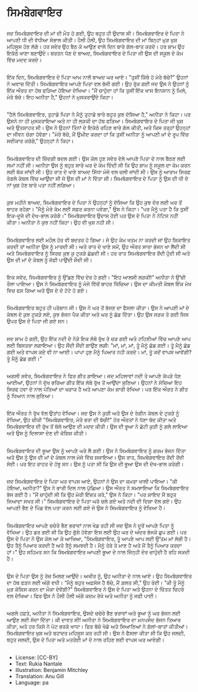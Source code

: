 # ਸਿਮਬੇਗਵਾਇਰ

##
ਜਦ ਸਿਮਬੇਗਵਾਇਰ ਦੀ ਮਾਂ ਦੀ ਮੌਤ ਹੋ ਗਈ, ਉਹ ਬਹੁਤ ਹੀ ਉਦਾਸ ਸੀ। ਸਿਮਬੇਗਵਾਇਰ ਦੇ ਪਿਤਾ ਨੇ ਆਪਣੀ ਧੀ ਦੀ ਵੱਧੀਆ ਸੰਭਾਲ ਕੀਤੀ। ਹੌਲੀ ਹੌਲੀ, ਉਹ ਸਿਮਬੇਗਵਾਇਰ ਦੀ ਮਾਂ ਬਿਨ੍ਹਾਂ ਮੁੜ ਖੁਸ਼ ਮਹਿਸੂਸ ਹੋਣ ਲੱਗੇ। ਹਰ ਸਵੇਰ ਉਹ ਬੈਠ ਕੇ ਆਉਣ ਵਾਲੇ ਦਿਨ ਬਾਰੇ ਗੱਲ-ਬਾਤ ਕਰਦੇ। ਹਰ ਸ਼ਾਮ ਉਹ ਇਕੱਠੇ ਖਾਣਾ ਬਣਾਉਂਦੇ। ਬਰਤਨ ਧੋਣ ਦੇ ਬਾਅਦ, ਸਿਮਬੇਗਵਾਇਰ ਦੇ ਪਿਤਾ ਜੀ ਉਸ ਦੀ ਸਕੂਲ ਦੇ ਕੰਮ ਵਿੱਚ ਮਦਦ ਕਰਦੇ।

##
ਇੱਕ ਦਿਨ, ਸਿਮਬੇਗਵਾਇਰ ਦੇ ਪਿਤਾ ਆਮ ਨਾਲੋਂ ਬਾਅਦ ਘਰ ਆਏ। "ਤੁਸੀਂ ਕਿੱਥੇ ਹੋ ਮੇਰੇ ਬੱਚੇ?" ਉਹਨਾਂ ਨੇ ਅਵਾਜ਼ ਦਿੱਤੀ। ਸਿਮਬੇਗਵਾਇਰ ਆਪਣੇ ਪਿਤਾ ਵਲ ਭੱਜੀ ਗਈ। ਉਹ ਰੁੱਕ ਗਈ ਜਦ ਉਸ ਨੇ ਉਹਨਾਂ ਨੂੰ ਇੱਕ ਔਰਤ ਦਾ ਹੱਥ ਫੜਿਆ ਹੋਇਆ ਦੇਖਿਆ। "ਮੈਂ ਚਾਹੁੰਦਾ ਹਾਂ ਕਿ ਤੁਸੀਂ ਇੱਕ ਖਾਸ ਇਨਸਾਨ ਨੂੰ ਮਿਲੋ, ਮੇਰੇ ਬੱਚੇ। ਇਹ ਅਨੀਤਾ ਹੈ," ਉਹਨਾਂ ਨੇ ਮੁਸਕਰਾਉਂਦੇ ਕਿਹਾ।

##
"ਹੈਲੋ ਸਿਮਬੇਗਵਾਇਰ, ਤੁਹਾਡੇ ਪਿਤਾ ਨੇ ਮੈਨੂੰ ਤੁਹਾਡੇ ਬਾਰੇ ਬਹੁਤ ਕੁਝ ਦੱਸਿਆ ਹੈ," ਅਨੀਤਾ ਨੇ ਕਿਹਾ। ਪਰ ਉਸਨੇ ਨਾ ਹੀ ਮੁਸਕਰਾਇਆ ਅਤੇ ਨਾ ਹੀ ਲੜਕੀ ਦਾ ਹੱਥ ਫੜਿਆ। ਸਿਮਬੇਗਵਾਇਰ ਦੇ ਪਿਤਾ ਜੀ ਖੁਸ਼ ਅਤੇ ਉਤਸ਼ਾਹਤ ਸੀ। ਉਸ ਨੇ ਉਹਨਾਂ ਤਿੰਨਾਂ ਦੇ ਇਕੱਠੇ ਰਹਿਣ ਬਾਰੇ ਗੱਲ ਕੀਤੀ, ਅਤੇ ਕਿਸ ਤਰ੍ਹਾਂ ਉਹਨ੍ਹਾਂ ਦਾ ਜੀਵਨ ਚੰਗਾ ਹੋਵੇਗਾ। "ਮੇਰੇ ਬੱਚੇ, ਮੈਂ ਉਮੀਦ ਕਰਦਾ ਹਾਂ ਕਿ ਤੁਸੀਂ ਅਨੀਤਾ ਨੂੰ ਆਪਣੀ ਮਾਂ ਦੇ ਰੂਪ ਵਿੱਚ ਸਵੀਕਾਰ ਕਰੋਗੇ," ਉਹਨ੍ਹਾਂ ਨੇ ਕਿਹਾ।

##
ਸਿਮਬੇਗਵਾਇਰ ਦੀ ਜ਼ਿੰਦਗੀ ਬਦਲ ਗਈ। ਉਸ ਕੋਲ ਹੁਣ ਸਵੇਰ ਵੇਲੇ ਆਪਣੇ ਪਿਤਾ ਦੇ ਨਾਲ ਬੈਠਣ ਲਈ ਸਮਾਂ ਨਹੀਂ ਸੀ। ਅਨੀਤਾ ਉਸ ਨੂੰ ਬਹੁਤ ਸਾਰੇ ਘਰ ਦੇ ਕੰਮ ਦਿੰਦੀ ਸੀ ਕਿ ਉਹ ਸ਼ਾਮ ਨੂੰ ਸਕੂਲ ਦਾ ਕੰਮ ਕਰਨ ਲਈ ਥੱਕ ਜਾਂਦੀ ਸੀ। ਉਹ ਰਾਤ ਦੇ ਖਾਣੇ ਬਾਅਦ ਸਿੱਧਾ ਮੰਜੇ ਵਲ ਚਲੀ ਜਾਂਦੀ ਸੀ। ਉਸ ਨੂੰ ਆਰਾਮ ਸਿਰਫ਼ ਰੰਗਲੇ ਕੰਬਲ ਵਿੱਚ ਆਉਂਦਾ ਸੀ ਜੋ ਉਸ ਦੀ ਮਾਂ ਨੇ ਦਿੱਤਾ ਸੀ। ਸਿਮਬੇਗਵਾਇਰ ਦੇ ਪਿਤਾ ਨੂੰ ਉਸ ਦੀ ਧੀ ਦੇ ਨਾਂ ਖੁਸ਼ ਹੋਣ ਬਾਰੇ ਪਤਾ ਨਹੀਂ ਲਗਿਆ।

##
ਕੁਝ ਮਹੀਨੇ ਬਾਅਦ, ਸਿਮਬੇਗਵਾਇਰ ਦੇ ਪਿਤਾ ਨੇ ਉਹਨ੍ਹਾਂ ਨੂੰ ਦੱਸਿਆ ਕਿ ਉਹ ਕੁਝ ਦੇਰ ਲਈ ਘਰ ਤੋਂ ਬਾਹਰ ਰਹੇਗਾ। "ਮੈਨੂੰ ਮੇਰੇ ਕੰਮ ਲਈ ਸਫ਼ਰ ਕਰਨਾ ਪਵੇਗਾ," ਉਸ ਨੇ ਕਿਹਾ। "ਪਰ ਮੈਨੂੰ ਪਤਾ ਹੈ ਕਿ ਤੁਸੀਂ ਇਕ-ਦੂਜੇ ਦੀ ਦੇਖ-ਭਾਲ ਕਰੋਗੇ।" ਸਿਮਬੇਗਵਾਇਰ ਉਦਾਸ ਹੋਈ ਪਰ ਉਸ ਦੇ ਪਿਤਾ ਨੇ ਨੋਟਿਸ ਨਹੀਂ ਕੀਤਾ। ਅਨੀਤਾ ਨੇ ਕੁਝ ਨਹੀਂ ਕਿਹਾ। ਉਹ ਵੀ ਖੁਸ਼ ਨਹੀ ਸੀ।

##
ਸਿਮਬੇਗਵਾਇਰ ਲਈ ਮਹੌਲ ਹੋਰ ਵੀ ਬਦਤਰ ਹੋ ਗਿਆ। ਜੇ ਉਹ ਕੰਮ ਖਤਮ ਨਾ ਕਰਦੀ ਜਾਂ ਉਹ ਸ਼ਿਕਾਇਤ ਕਰਦੀ ਤਾਂ ਅਨੀਤਾ ਉਸ ਨੂੰ ਮਾਰਦੀ ਸੀ। ਅਤੇ ਰਾਤ ਦੇ ਖਾਣੇ ਸਮੇਂ, ਉਹ ਔਰਤ ਸਾਰਾ ਭੋਜਨ ਖਾ ਲੈਂਦੀ ਸੀ ਅਤੇ ਸਿਮਬੇਗਵਾਇਰ ਨੂੰ ਸਿਰਫ ਕੁਝ ਕੁ ਟੁਕੜੇ ਛੱਡਦੀ ਸੀ। ਹਰ ਰਾਤ ਸਿਮਬੇਗਵਾਇਰ ਰੋਂਦੀ ਹੁੰਦੀ ਸੀ ਅਤੇ ਉਸ ਦੀ ਮਾਂ ਦੇ ਕੰਬਲ ਨੂੰ ਜੱਫੀ ਪਾਉਂਦੀ ਸੌਦੀ ਸੀ।

##
ਇਕ ਸਵੇਰ, ਸਿਮਬੇਗਵਾਇਰ ਨੂੰ ਉੱਡਣ ਵਿੱਚ ਦੇਰ ਹੋ ਗਈ। "ਇਹ ਆਲਸੀ ਲੜਕੀ!" ਅਨੀਤਾ ਨੇ ਉੱਚੀ ਰੌਲਾ ਪਾਇਆ। ਉਸ ਨੇ ਸਿਮਬੇਗਵਾਇਰ ਨੂੰ ਮੰਜੇ ਵਿੱਚੋਂ ਬਾਹਰ ਖਿੱਚਿਆ। ਉਸ ਦਾ ਕੀਮਤੀ ਕੰਬਲ ਇੱਕ ਮੇਖ ਵਿਚ ਫਸ ਗਿਆ ਅਤੇ ਉਸ ਦੇ ਦੋ ਟੋਟੇ ਹੋ ਗਏ। 

##
ਸਿਮਬੇਗਵਾਇਰ ਬਹੁਤ ਹੀ ਪਰੇਸ਼ਾਨ ਸੀ। ਉਸ ਨੇ ਘਰ ਤੋਂ ਭੱਜਣ ਦਾ ਫੈਸਲਾ ਕੀਤਾ। ਉਸ ਨੇ ਆਪਣੀ ਮਾਂ ਦੇ ਕੰਬਲ ਦੇ ਕੁਝ ਟੁਕੜੇ ਲਏ, ਕੁਝ ਭੋਜਨ ਪੈਕ ਕੀਤਾ ਅਤੇ ਘਰ ਨੂੰ ਛੱਡ ਦਿੱਤਾ। ਉਹ ਉਸ ਸੜਕ ਤੇ ਗਈ ਜਿਸ ਉਪਰ ਉਸ ਦੇ ਪਿਤਾ ਜੀ ਗਏ ਸਨ। 

##
ਜਦ ਸ਼ਾਮ ਹੋ ਗਈ, ਉਹ ਇੱਕ ਨਦੀ ਦੇ ਨੇੜੇ ਇਕ ਲੰਬੇ ਰੁੱਖ ਤੇ ਚੜ ਗਈ ਅਤੇ ਟਹਿਣੀਆਂ ਵਿੱਚ ਆਪਣੇ ਆਪ ਲਈ ਬਿਸਤਰਾ ਲਗਾਇਆ। ਉਹ ਸੌਂਦੀ ਸੌਂਦੀ ਗਾਉਂਣ ਲਗੀ: "ਮਾਂ, ਮਾਂ, ਮਾਂ, ਤੂੰ ਮੈਨੂੰ ਛੱਡ ਗਈ। ਤੂੰ ਮੈਨੂੰ ਛੱਡ ਗਈ ਅਤੇ ਵਾਪਸ ਕਦੇ ਵੀ ਨਾ ਆਈ। ਪਾਪਾ ਹੁਣ ਮੈਨੂੰ ਪਿਆਰ ਨਹੀ ਕਰਦੇ। ਮਾਂ, ਤੂੰ ਕਦੋਂ ਵਾਪਸ ਆਵੇਂਗੀ? ਤੂੰ ਮੈਨੂੰ ਛੱਡ ਗਈ।”

##
ਅਗਲੀ ਸਵੇਰ, ਸਿਮਬੇਗਵਾਇਰ ਨੇ ਫਿਰ ਗੀਤ ਗਾਇਆ। ਜਦ ਮਹਿਲਾਵਾਂ ਨਦੀ ਤੇ ਆਪਣੇ ਕੱਪੜੇ ਧੋਣ ਆਈਆਂ, ਉਹਨਾਂ ਨੇ ਦੁੱਖ ਭਰਿਆ ਗੀਤ ਇੱਕ ਲੰਬੇ ਰੁੱਖ ਤੋਂ ਆਉਂਦਾ ਸੁਣਿਆ। ਉਹਨਾਂ ਨੇ ਸੋਚਿਆ ਇਹ ਸਿਰਫ ਹਵਾ ਦੇ ਨਾਲ ਪੱਤਿਆਂ ਦਾ ਖੜਾਕ ਹੈ ਅਤੇ ਆਪਣਾ ਕੰਮ ਜ਼ਾਰੀ ਰੱਖਿਆ। ਪਰ ਇੱਕ ਔਰਤ ਨੇ ਗੀਤ ਨੂੰ ਧਿਆਨ ਨਾਲ ਸੁਣਿਆ।

##
ਇੱਕ ਔਰਤ ਨੇ ਰੁੱਖ ਵੱਲ ਉਤਾਂਹ ਵੇਖਿਆ। ਜਦ ਉਸ ਨੇ ਕੁੜੀ ਅਤੇ ਉਸ ਦੇ ਰੰਗੀਨ ਕੰਬਲ ਦੇ ਟੁਕੜੇ ਨੂੰ ਵੇਖਿਆ, ਉਹ ਚੀਕੀ "ਸਿਮਬੇਗਵਾਇਰ, ਮੇਰੇ ਭਰਾ ਦੀ ਬੱਚੀ!" ਹੋਰ ਔਰਤਾਂ ਨੇ ਧੋਣਾ ਬੰਦ ਕੀਤਾ ਅਤੇ ਸਿਮਬੇਗਵਾਇਰ ਦੀ ਰੁੱਖ ਤੋਂ ਥੱਲੇ ਆਉਣ ਦੀ ਮਦਦ ਕੀਤੀ। ਉਸ ਦੀ ਭੂਆ ਨੇ ਛੋਟੀ ਕੁੜੀ ਨੂੰ ਗਲੇ ਲਾਇਆ ਅਤੇ ਉਸ ਨੂੰ ਦਿਲਾਸਾ ਦੇਣ ਦੀ ਕੋਸ਼ਿਸ਼ ਕੀਤੀ।

##
ਸਿਮਬੇਗਵਾਇਰ ਦੀ ਭੂਆ ਉਸ ਨੂੰ ਆਪਣੇ ਘਰੇ ਲੈ ਗਈ। ਉਸ ਨੇ ਸਿਮਬੇਗਵਾਇਰ ਨੂੰ ਗਰਮ ਭੋਜਨ ਦਿੱਤਾ ਅਤੇ ਉਸ ਨੂੰ ਉਸ ਦੀ ਮਾਂ ਦੇ ਕੰਬਲ ਨਾਲ ਮੰਜੇ ਵਿੱਚ ਸਜਾਇਆ। ਉਸ ਰਾਤ, ਸਿਮਬੇਗਵਾਇਰ ਰੋਂਦੀ ਰੋਂਦੀ ਸੋਈ। ਪਰ ਇਹ ਰਾਹਤ ਦੇ ਹੰਝੂ ਸਨ। ਉਸ ਨੂੰ ਪਤਾ ਸੀ ਕਿ ਉਸ ਦੀ ਭੂਆ ਉਸ ਦੀ ਦੇਖ-ਭਾਲ ਕਰੇਗੀ।

##
ਜਦ ਸਿਮਬੇਗਵਾਇਰ ਦੇ ਪਿਤਾ ਘਰ ਵਾਪਸ ਆਏ, ਉਹਨਾਂ ਨੇ ਉਸ ਦਾ ਕਮਰਾ ਖਾਲੀ ਪਾਇਆ। "ਕੀ ਹੋਇਆ, ਅਨੀਤਾ?" ਉਸ ਨੇ ਭਾਰੀ ਦਿਲ ਨਾਲ ਪੁੱਛਿਆ। ਉਸ ਔਰਤ ਨੇ ਸਮਝਾਇਆ ਕਿ ਸਿਮਬੇਗਵਾਇਰ ਭੱਜ ਗਈ ਹੈ। "ਮੈਂ ਚਾਹੁੰਦੀ ਸੀ ਕਿ ਉਹ ਮੇਰੀ ਇੱਜ਼ਤ ਕਰੇ," ਉਸ ਨੇ ਕਿਹਾ। "ਪਰ ਸ਼ਾਇਦ ਮੈਂ ਬਹੁਤ ਜਿਆਦਾ ਸਖਤ ਸੀ।" ਸਿਮਬੇਗਵਾਇਰ ਦੇ ਪਿਤਾ ਘਰੋ ਚਲੇ ਗਏ ਅਤੇ ਨਦੀ ਦੀ ਦਿਸ਼ਾ ਵੱਲ ਗਏ। ਉਹ ਆਪਣੀ ਭੈਣ ਦੇ ਪਿੰਡ ਵੱਲ ਪਤਾ ਕਰਨ ਲਈ ਗਏ ਜੇ ਉਸ ਨੇ ਸਿਮਬੇਗਵਾਇਰ ਨੂੰ ਵੇਖਿਆ ਹੈ।

##
ਸਿਮਬੇਗਵਾਇਰ ਆਪਣੇ ਚਚੇਰੇ ਭੈਣ ਭਰਾਵਾਂ ਨਾਲ ਖੇਡ ਰਹੀ ਸੀ ਜਦ ਉਸ ਨੇ ਦੂਰੋਂ ਆਪਣੇ ਪਿਤਾ ਨੂੰ ਵੇਖਿਆ। ਉਹ ਡਰ ਗਈ ਸੀ ਕਿ ਉਹ ਗੁੱਸੇ ਹੋਵੇਗਾ ਇਸ ਲਈ ਉਹ ਘਰ ਦੇ ਅੰਦਰ ਭੱਜਕੇ ਛੁਪ ਗਈ। ਪਰ ਉਸ ਦੇ ਪਿਤਾ ਨੇ ਉਸ ਕੋਲ ਆ ਕੇ ਆਖਿਆ, "ਸਿਮਬੇਗਵਾਇਰ, ਤੂੰ ਆਪਣੇ ਆਪ ਲਈ ਉੱਤਮ ਮਾਂ ਲੱਭੀ ਹੈ। ਉਹ ਤੈਨੂੰ ਪਿਆਰ ਕਰਦੀ ਹੈ ਅਤੇ ਤੈਨੂੰ ਸਮਝਦੀ ਹੈ। ਮੈਨੂੰ ਤੇਰੇ ਤੇ ਮਾਣ ਹੈ ਅਤੇ ਮੈਂ ਤੈਨੂੰ ਪਿਆਰ ਕਰਦਾ ਹਾਂ।" ਉਹ ਸਹਿਮਤ ਸਨ ਕਿ ਸਿਮਬੇਗਵਾਇਰ ਆਪਣੀ ਭੂਆ ਦੇ ਨਾਲ ਜਿੰਨ੍ਹੀ ਦੇਰ ਚਾਹੁੰਦੀ ਹੈ ਰਹਿ ਸਕਦੀ ਹੈ। 

##
ਉਸ ਦੇ ਪਿਤਾ ਉਸ ਨੂੰ ਰੋਜ਼ ਮਿਲਣ ਆਉਂਦੇ। ਅਖੀਰ ਨੂੰ, ਉਹ ਅਨੀਤਾ ਦੇ ਨਾਲ ਆਏ। ਉਹ ਸਿਮਬੇਗਵਾਇਰ ਦਾ ਹੱਥ ਫੜਨ ਲਈ ਅੱਗੇ ਵਧੀ। “ਮੈਨੂੰ ਬਹੁਤ ਅਫ਼ਸੋਸ ਹੈ ਬੱਚੇ, ਮੈਂ ਗ਼ਲਤ ਸੀ," ਉਹ ਰੋਈ। "ਕੀ ਤੂੰ ਮੈਨੂੰ ਮੁੜ ਕੋਸ਼ਿਸ ਕਰਨ ਦਾ ਮੌਕਾ ਦੇਵੇਂਗੀ?" ਸਿਮਬੇਗਵਾਇਰ ਨੇ ਉਸ ਦੇ ਪਿਤਾ ਅਤੇ ਉਹਨਾ ਦੇ ਚਿੰਤਤ ਚਿਹਰੇ ਵਲ ਦੇਖਿਆ। ਫਿਰ ਉਸ ਨੇ ਹੌਲੀ ਹੌਲੀ ਅੱਗੇ ਕਦਮ ਰੱਖੇ ਅਤੇ ਅਨੀਤਾ ਨੂੰ ਜਫੀ ਪਾਈ। 

##
ਅਗਲੇ ਹਫ਼ਤੇ, ਅਨੀਤਾ ਨੇ ਸਿਮਬੇਗਵਾਇਰ, ਉਸਦੇ ਚਚੇਰੇ ਭੈਣ ਭਰਾਵਾਂ ਅਤੇ ਭੂਆ ਨੂੰ ਘਰ ਭੋਜਨ ਲਈ ਆਉਣ ਲਈ ਸੱਦਾ ਦਿੱਤਾ। ਕੀ ਦਾਵਤ ਸੀ! ਅਨੀਤਾ ਨੇ ਸਿਮਬੇਗਵਾਇਰ ਦਾ ਮਨਪਸੰਦ ਭੋਜਨ ਤਿਆਰ ਕੀਤਾ, ਅਤੇ ਹਰ ਕਿਸੇ ਨੇ ਪੇਟ ਭਰਕੇ ਖਾਧਾ। ਫਿਰ ਬੱਚੇ ਖੇਡੇ ਅਤੇ ਸਿਆਣਿਆਂ ਨੇ ਗੱਲਾਂ-ਬਾਤਾਂ ਕੀਤੀਆਂ। ਸਿਮਬੇਗਵਾਇਰ ਖੁਸ਼ ਅਤੇ ਬਹਾਦਰ ਮਹਿਸੂਸ ਕਰ ਰਹੀ ਸੀ। ਉਸ ਨੇ ਫੈਸਲਾ ਕੀਤਾ ਸੀ ਕਿ ਉਹ ਜਲਦੀ, ਬਹੁਤ ਜਲਦੀ, ਉਸ ਦੇ ਪਿਤਾ ਅਤੇ ਮਤਰੇਈ ਮਾਂ ਦੇ ਨਾਲ ਰਹਿਣ ਲਈ ਵਾਪਸ ਘਰ ਆਵੇਗੀ।

##
* License: [CC-BY]
* Text: Rukia Nantale
* Illustration: Benjamin Mitchley
* Translation: Anu Gill
* Language: pa
